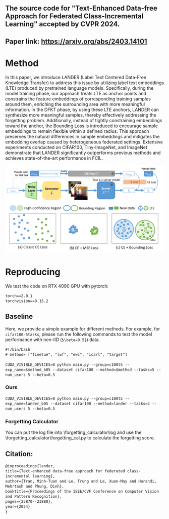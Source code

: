 ## The source code for "Text-Enhanced Data-free Approach for Federated Class-Incremental Learning" accepted by CVPR 2024.
## Paper link: https://arxiv.org/abs/2403.14101

# Method
In this paper, we introduce LANDER (Label Text Centered Data-Free Knowledge Transfer) to address this issue by utilizing label text embeddings (LTE) produced by pretrained language models. Specifically, during the model training phase, our approach treats LTE as anchor points and constrains the feature embeddings of corresponding training samples around them, enriching the surrounding area with more meaningful information. In the DFKT phase, by using these LTE anchors, LANDER can synthesize more meaningful samples, thereby effectively addressing the forgetting problem. Additionally, instead of tightly constraining embeddings toward the anchor, the Bounding Loss is introduced to encourage sample embeddings to remain flexible within a defined radius. This approach preserves the natural differences in sample embeddings and mitigates the embedding overlap caused by heterogeneous federated settings. Extensive experiments conducted on CIFAR100, Tiny-ImageNet, and ImageNet demonstrate that LANDER significantly outperforms previous methods and achieves state-of-the-art performance in FCIL. 
 
![alt text](https://github.com/tmtuan1307/LANDER/blob/main/cvpr2024_lander_thumb.png)

# Reproducing
We test the code on RTX 4090 GPU with pytorch: 
```
torch==2.0.1
torchvision==0.15.2
```

## Baseline
Here, we provide a simple example for different methods. 
For example, for `cifar100-5tasks`, please run the following commands to test the model performance with non-IID (`$\beta=0.5$`) data.

```
#!/bin/bash
# method= ["finetue", "lwf", "ewc", "icarl", "target"]

CUDA_VISIBLE_DEVICES=0 python main.py --group=c100t5 --exp_name=$method_b05 --dataset cifar100 --method=$method --tasks=5 --num_users 5 --beta=0.5
```

### Ours
```
CUDA_VISIBLE_DEVICES=0 python main.py --group=c100t5 --exp_name=lander_b05 --dataset cifar100 --method=lander --tasks=5 --num_users 5 --beta=0.5
```

### Forgetting Calculator
You can put the log file into \forgetting_calculator\log and use the \forgetting_calculator\forgetting_cal.py to calculate the forgetting score.


## Citation:
  ```
@inproceedings{lander,
  title={Text-enhanced data-free approach for federated class-incremental learning},
  author={Tran, Minh-Tuan and Le, Trung and Le, Xuan-May and Harandi, Mehrtash and Phung, Dinh},
  booktitle={Proceedings of the IEEE/CVF Conference on Computer Vision and Pattern Recognition},
  pages={23870--23880},
  year={2024}
}
  ```
